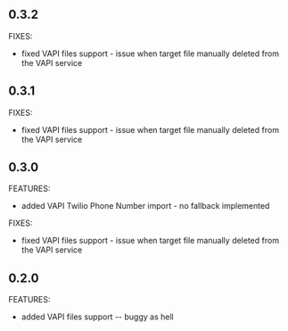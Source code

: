 ## 0.3.2

FIXES:
  - fixed VAPI files support - issue when target file manually deleted from the VAPI service

## 0.3.1

FIXES:
  - fixed VAPI files support - issue when target file manually deleted from the VAPI service

## 0.3.0

FEATURES:
  - added VAPI Twilio Phone Number import - no fallback implemented

FIXES:
  - fixed VAPI files support - issue when target file manually deleted from the VAPI service

## 0.2.0

FEATURES:
  - added VAPI files support -- buggy as hell
